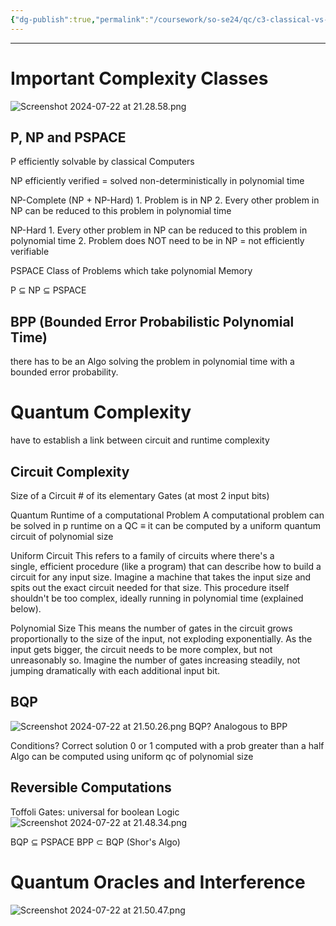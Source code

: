 ```yaml
---
{"dg-publish":true,"permalink":"/coursework/so-se24/qc/c3-classical-vs-quantum-computers/","noteIcon":""}
---
```


---


# Important Complexity Classes




![Screenshot 2024-07-22 at 21.28.58.png](/img/user/Attachments/Screenshot%202024-07-22%20at%2021.28.58.png)


## P, NP and PSPACE

P
	efficiently solvable by classical Computers 

NP
	efficiently verified =
	solved non-deterministically in polynomial time

NP-Complete (NP + NP-Hard)
	1. Problem is in NP
	2. Every other problem in NP can be reduced to this problem in polynomial time

NP-Hard
	1. Every other problem in NP can be reduced to this problem in polynomial time
	2. Problem does NOT need to be in NP
	= not efficiently verifiable

PSPACE
	Class of Problems which take polynomial Memory

P $\subseteq$ NP $\subseteq$ PSPACE


## BPP (Bounded Error Probabilistic Polynomial Time)

there has to be an Algo solving the problem in polynomial time with a bounded error probability. 


# Quantum Complexity


have to establish a link between circuit and runtime complexity


## Circuit Complexity 

Size of a Circuit
	# of its elementary Gates (at most 2 input bits)

Quantum Runtime of a computational Problem
	A computational problem can be solved in p runtime on a QC $\equiv$ it can be computed by a uniform quantum circuit of polynomial size

Uniform Circuit
	This refers to a family of circuits where there's a single, efficient procedure (like a program) that can describe how to build a circuit for any input size. Imagine a machine that takes the input size and spits out the exact circuit needed for that size. This procedure itself shouldn't be too complex, ideally running in polynomial time (explained below).
    
Polynomial Size
	This means the number of gates in the circuit grows proportionally to the size of the input, not exploding exponentially. As the input gets bigger, the circuit needs to be more complex, but not unreasonably so. Imagine the number of gates increasing steadily, not jumping dramatically with each additional input bit.





## BQP
![Screenshot 2024-07-22 at 21.50.26.png](/img/user/Attachments/Screenshot%202024-07-22%20at%2021.50.26.png)
BQP? 
	Analogous to BPP

Conditions?
	Correct solution 0 or 1 computed with a prob greater than a half
	Algo can be computed using uniform qc of polynomial size


## Reversible Computations

Toffoli Gates: universal for boolean Logic
	![Screenshot 2024-07-22 at 21.48.34.png](/img/user/Attachments/Screenshot%202024-07-22%20at%2021.48.34.png)


BQP $\subseteq$ PSPACE
BPP $\subset$ BQP (Shor's Algo)

# Quantum Oracles and Interference

![Screenshot 2024-07-22 at 21.50.47.png](/img/user/Attachments/Screenshot%202024-07-22%20at%2021.50.47.png)